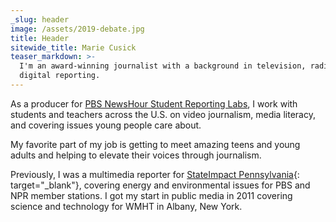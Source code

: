```yaml
---
_slug: header
image: /assets/2019-debate.jpg
title: Header
sitewide_title: Marie Cusick
teaser_markdown: >-
  I'm an award-winning journalist with a background in television, radio, and
  digital reporting.
---
```


As a producer for [PBS NewsHour Student Reporting Labs](https://studentreportinglabs.org/), I work with students and teachers across the U.S. on video journalism, media literacy, and covering issues young people care about.

My favorite part of my job is getting to meet amazing teens and young adults and helping to elevate their voices through journalism.&nbsp;

Previously, I was a multimedia reporter for [StateImpact Pennsylvania](https://stateimpact.npr.org/pennsylvania/author/mariecusick/){: target="_blank"}, covering energy and environmental issues for PBS and NPR member stations. I got my start in public media in 2011 covering science and technology for WMHT in Albany, New York.
